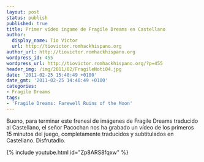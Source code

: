 ```yaml
---
layout: post
status: publish
published: true
title: Primer vídeo ingame de Fragile Dreams en Castellano
author:
  display_name: Tío Víctor
  url: http://tiovictor.romhackhispano.org
author_url: http://tiovictor.romhackhispano.org
wordpress_id: 455
wordpress_url: http://tiovictor.romhackhispano.org/?p=455
header_img: /img/2011/02/FragileNoti04.jpg
date: '2011-02-25 15:40:49 +0100'
date_gmt: '2011-02-25 14:40:49 +0100'
categories:
- Fragile Dreams
tags:
- 'Fragile Dreams: Farewell Ruins of the Moon'
---
```


Bueno, para terminar este frenesí de imágenes de Fragile Dreams traducido al 
Castellano, el señor Pacochan nos ha grabado un vídeo de los primeros 15 minutos 
del juego, completamente traducidos y subtitulados en Castellano.
Disfrutadlo.

{% include youtube.html id="Zp8ARS8fqxw" %}
